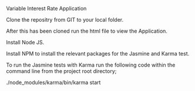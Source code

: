 Variable Interest Rate Application

Clone the repositry from GIT to your local folder.

After this has been cloned run the html file to view the Application.

Install Node JS.

Install NPM to install the relevant packages for the Jasmine and Karma test.

To run the Jasmine tests with Karma run the following code within the command line from the project root directory;

./node_modules/karma/bin/karma start





